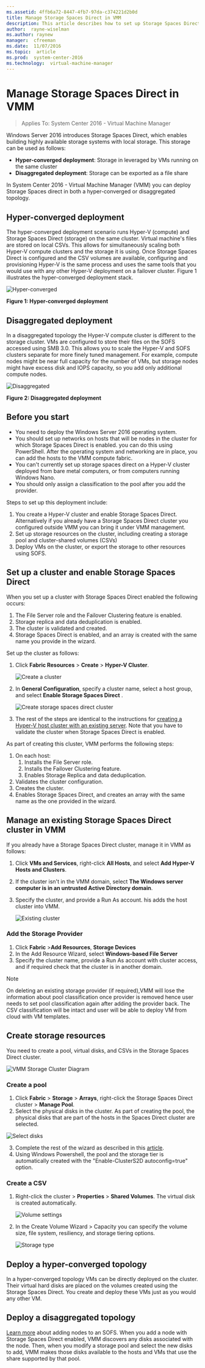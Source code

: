 ```yaml
---
ms.assetid: 4ffb6a72-8447-4fb7-97da-c374221d2b0d
title: Manage Storage Spaces Direct in VMM
description: This article describes how to set up Storage Spaces Direct in the VMM fabric
author:  rayne-wiselman
ms.author: raynew
manager:  cfreeman
ms.date:  11/07/2016
ms.topic:  article
ms.prod:  system-center-2016
ms.technology:  virtual-machine-manager
---
```


# Manage Storage Spaces Direct in VMM

>Applies To: System Center 2016 - Virtual Machine Manager

Windows Server 2016 introduces Storage Spaces Direct, which enables building highly available storage systems with local storage. This storage can be used as follows:

- **Hyper-converged deployment**: Storage in leveraged by VMs running on the same cluster
- **Disaggregated deployment**: Storage can be exported as a file share

In System Center 2016 - Virtual Machine Manager (VMM) you can deploy Storage Spaces direct in both a hyper-converged or disaggregated topology.

## Hyper-converged deployment

The hyper-converged deployment scenario runs Hyper-V (compute) and Storage Spaces Direct (storage) on the same cluster. Virtual machine's files are stored on local CSVs. This allows for simultaneously scaling both Hyper-V compute clusters and the storage it is using. Once Storage Spaces Direct is configured and the CSV volumes are available, configuring and provisioning Hyper-V is the same process and uses the same tools that you would use with any other Hyper-V deployment on a failover cluster. Figure 1 illustrates the hyper-converged deployment stack.

![Hyper-converged](../media/storage-spaces-hyper-converged.png)

**Figure 1: Hyper-converged deployment**

## Disaggregated deployment

 In a disaggregated topology the Hyper-V compute cluster is different to the storage cluster. VMs are configured to store their files on the SOFS accessed using SMB 3.0. This allows you to scale the Hyper-V and SOFS clusters separate for more finely tuned management.  For example, compute nodes might be near full capacity for the number of VMs, but storage nodes might have excess disk and IOPS capacity, so you add only additional compute nodes.   

![Disaggregated](../media/storage-spaces-disaggregated.png)

**Figure 2: Disaggregated deployment**

## Before you start

- You need to deploy the Windows Server 2016 operating system.
- You should set up networks on hosts that will be nodes in the cluster for which Storage Spaces Direct is enabled. you can do this using PowerShell. After the operating system and networking are in place, you can add the hosts to the VMM compute fabric.
- You can't currently set up storage spaces direct on a Hyper-V cluster deployed from bare metal computers, or from computers running Windows Nano.
- You should only assign a classification to the pool after you add the provider.



Steps to set up this deployment include:

1. You create a Hyper-V cluster and enable Storage Spaces Direct. Alternatively if you already have a Storage Spaces Direct cluster you configured outside VMM you can bring it under VMM management.
2. Set up storage resources on the cluster, including creating a storage pool and cluster-shared volumes (CSVs)
3. Deploy VMs on the cluster, or export the storage to other resources using SOFS.


## Set up a cluster and enable Storage Spaces Direct

When you set up a cluster with Storage Spaces Direct enabled the following occurs:

1. The File Server role and the Failover Clustering feature is enabled.
2. Storage replica and data deduplication is enabled.
3. The cluster is validated and created.
4. Storage Spaces Direct is enabled, and an array is created with the same name you provide in the wizard.

Set up the cluster as follows:

1. Click **Fabric Resources** > **Create** > **Hyper-V Cluster**.

    ![Create a cluster](../media/storage-spaces-direct-cluster.png)

2.  In **General Configuration**, specify a cluster name, select a host group, and select  **Enable Storage Spaces Direct** .

    ![Create storage spaces direct cluster](../media/storage-spaces-direct-enable.png)

3. The rest of the steps are identical to the instructions for [creating a Hyper-V host cluster with an existing server](manage-compute-add-existing-servers.md). Note that you have to validate the cluster when Storage Spaces Direct is enabled.

As part of creating this cluster, VMM performs the following steps:

1.  On each host:
    1. Installs the File Server role.
    2. Installs the Failover Clustering feature.
    3. Enables Storage Replica and data deduplication.
2.  Validates the cluster configuration.
3.  Creates the cluster.
4.  Enables Storage Spaces Direct, and creates an array with the same name as the one provided in the wizard.

## Manage an existing Storage Spaces Direct cluster in VMM

If you already have a Storage Spaces Direct cluster, manage it in VMM as follows:

1.  Click **VMs and Services**, right-click **All Hosts**, and select **Add Hyper-V Hosts and Clusters**.
2. If the cluster isn't in the VMM domain, select **The Windows server computer is in an untrusted Active Directory domain**.
3. Specify the cluster, and provide a Run As account. his adds the host cluster into VMM.

     ![Existing cluster](../media/storage-spaces-existing-cluster.png)

### Add the Storage Provider

1. Click **Fabric** >**Add Resources**, **Storage Devices**
2. In the Add Resource Wizard, select **Windows-based File Server**
3. Specify the cluster name, provide a Run As account with cluster access, and if required check that the cluster is in another domain.

> [!NOTE]
> On deleting an existing storage provider (if required),VMM will lose the information about pool classification once provider is removed hence user needs to set pool classification again after adding the provider back. The CSV classification will be intact and user will be able to deploy VM from cloud with VM templates.

## Create storage resources

You need to create a pool, virtual disks, and CSVs in the Storage Spaces Direct cluster.

![VMM Storage Cluster Diagram](../media/storage-spaces-resources.png)


### Create a pool

 1. Click **Fabric** > **Storage** > **Arrays**, right-click the Storage Spaces Direct cluster > **Manage Pool**.
 2. Select the physical disks in the cluster. As part of creating the pool, the physical disks that are part of the hosts in the Spaces Direct cluster are selected.

   ![Select disks](../media/storage-spaces-disks.png)

 3. Complete the rest of the wizard as described in this [article](manage-sofs.md#create-storage-pools).
 4.  Using Windows Powershell, the pool and the storage tier is automatically created with the "Enable-ClusterS2D autoconfig=true" option.

### Create a CSV

1. Right-click the cluster > **Properties** > **Shared Volumes**. The virtual disk is created automatically.

   ![Volume settings](../media/storage-spaces-volume-settings.png)

2. In the Create Volume Wizard > Capacity you can specify the volume size, file system, resiliency, and storage tiering options.

    ![Storage type](../media/storage-spaces-virtual-disk.png)

## Deploy a hyper-converged topology

In a hyper-converged topology VMs can be directly deployed on the cluster. Their virtual hard disks are placed on the volumes created using the Storage Spaces Direct. You create and deploy these VMs just as you would any other VM.


## Deploy a disaggregated topology

[Learn more](manage-sofs-overview.md) about adding nodes to an SOFS. When you add a node with Storage Spaces Direct enabled, VMM discovers any disks associated with the node. Then, when you modify a storage pool and select the new disks to add, VMM makes those disks available to the hosts and VMs that use the share supported by that pool.
